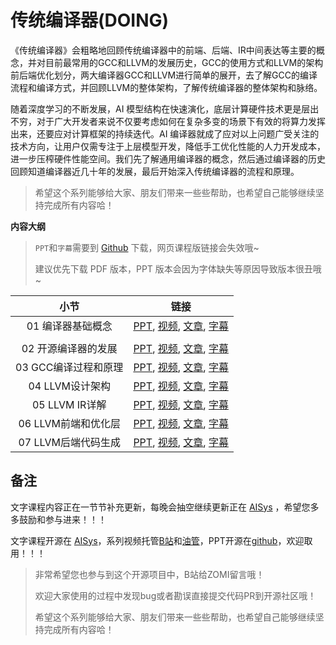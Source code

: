 <!--Copyright © ZOMI 适用于[License](https://github.com/chenzomi12/DeepLearningSystem)版权许可-->

# 传统编译器(DOING)

《传统编译器》会粗略地回顾传统编译器中的前端、后端、IR中间表达等主要的概念，并对目前最常用的GCC和LLVM的发展历史，GCC的使用方式和LLVM的架构前后端优化划分，两大编译器GCC和LLVM进行简单的展开，去了解GCC的编译流程和编译方式，并回顾LLVM的整体架构，了解传统编译器的整体架构和脉络。

随着深度学习的不断发展，AI 模型结构在快速演化，底层计算硬件技术更是层出不穷，对于广大开发者来说不仅要考虑如何在复杂多变的场景下有效的将算力发挥出来，还要应对计算框架的持续迭代。AI 编译器就成了应对以上问题广受关注的技术方向，让用户仅需专注于上层模型开发，降低手工优化性能的人力开发成本，进一步压榨硬件性能空间。我们先了解通用编译器的概念，然后通过编译器的历史回顾知道编译器近几十年的发展，最后开始深入传统编译器的流程和原理。

> 希望这个系列能够给大家、朋友们带来一些些帮助，也希望自己能够继续坚持完成所有内容哈！

**内容大纲**

> `PPT`和`字幕`需要到 [Github](https://github.com/chenzomi12/DeepLearningSystem) 下载，网页课程版链接会失效哦~
>
> 建议优先下载 PDF 版本，PPT 版本会因为字体缺失等原因导致版本很丑哦~

| 小节 | 链接|
|:--:|:--:|
| 01 编译器基础概念 | [PPT](./01.introduction.pdf), [视频](https://www.bilibili.com/video/BV1D84y1y73v/), [文章](./01.introduction.md), [字幕](./srt/01.srt) |
|  |  |
| 02 开源编译器的发展 | [PPT](./02.history.pdf), [视频](https://www.bilibili.com/video/BV1sM411C7Vr/), [文章](./02.history.md), [字幕](./srt/02.srt) |
| 03 GCC编译过程和原理 | [PPT](./03.gcc.pdf), [视频](https://www.bilibili.com/video/BV1LR4y1f7et/), [文章](./03.gcc.md), [字幕](./srt/03.srt) |
| 04 LLVM设计架构 | [PPT](./04.llvm.pdf), [视频](https://www.bilibili.com/video/BV1CG4y1V7Dn/), [文章](./04.llvm.md), [字幕](./srt/04.srt) |
| 05 LLVM IR详解 | [PPT](./05.llvm_detail01.pdf), [视频](https://www.bilibili.com/video/BV1LR4y1f7et/), [文章](./05.llvm_detail01.md), [字幕](./srt/05.srt) |
| 06 LLVM前端和优化层 | [PPT](./06.llvm_detail02.pdf), [视频](https://www.bilibili.com/video/BV1vd4y1t7vS), [文章](./06.llvm_detail02.md), [字幕](./srt/06.srt) |
| 07 LLVM后端代码生成 | [PPT](./07.llvm_detail03.pdf), [视频](https://www.bilibili.com/video/BV1cd4y1b7ho), [文章](./07.llvm_detail03.md), [字幕](./srt/07.srt) |

## 备注

文字课程内容正在一节节补充更新，每晚会抽空继续更新正在 [AISys](https://chenzomi12.github.io/) ，希望您多多鼓励和参与进来！！！

文字课程开源在 [AISys](https://chenzomi12.github.io/)，系列视频托管[B站](https://space.bilibili.com/517221395)和[油管](https://www.youtube.com/@ZOMI666/videos)，PPT开源在[github](https://github.com/chenzomi12/DeepLearningSystem)，欢迎取用！！！

> 非常希望您也参与到这个开源项目中，B站给ZOMI留言哦！
>
> 欢迎大家使用的过程中发现bug或者勘误直接提交代码PR到开源社区哦！
>
> 希望这个系列能够给大家、朋友们带来一些些帮助，也希望自己能够继续坚持完成所有内容哈！
